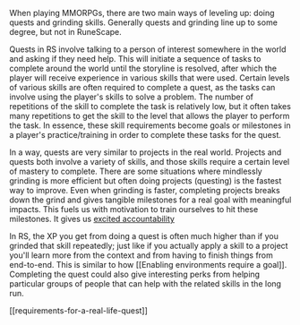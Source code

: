 When playing MMORPGs, there are two main ways of leveling up: doing quests and grinding skills. Generally quests and grinding line up to some degree, but not in RuneScape.

Quests in RS involve talking to a person of interest somewhere in the world and asking if they need help. This will initiate a sequence of tasks to complete around the world until the storyline is resolved, after which the player will receive experience in various skills that were used. Certain levels of various skills are often required to complete a quest, as the tasks can involve using the player's skills to solve a problem. The number of repetitions of the skill to complete the task is relatively low, but it often takes many repetitions to get the skill to the level that allows the player to perform the task. In essence, these skill requirements become goals or milestones in a player's practice/training in order to complete these tasks for the quest. 

In a way, quests are very similar to projects in the real world. Projects and quests both involve a variety of skills, and those skills require a certain level of mastery to complete. There are some situations where mindlessly grinding is more efficient but often doing projects (questing) is the fastest way to improve. Even when grinding is faster, completing projects breaks down the grind and gives tangible milestones for a real goal with meaningful impacts. This fuels us with motivation to train ourselves to hit these milestones. It gives us [excited accountability](https://www.youtube.com/watch?v=OwqVtZn5df8)

In RS, the XP you get from doing a quest is often much higher than if you grinded that skill repeatedly; just like if you actually apply a skill to a project you'll learn more from the context and from having to finish things from end-to-end. This is similar to how [[Enabling environments require a goal]]. Completing the quest could also give interesting perks from helping particular groups of people that can help with the related skills in the long run.

[[requirements-for-a-real-life-quest]]